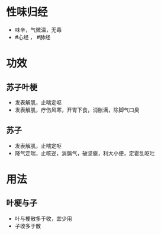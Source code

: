 # 性味归经
- 味辛，气微温，无毒
- #心经 ， #肺经 
# 功效
## 苏子叶梗
- 发表解肌，止喘定呕
- 发表解肌，疗伤风寒，开胃下食，消胀满，除脚气口臭
## 苏子
- 发表解肌，止喘定呕
- 降气定喘，止咳逆，消膈气，破坚癥，利大小便，定霍乱呕吐
# 用法
## 叶梗与子
- 叶与梗散多于收，宜少用
- 子收多于散
##  
